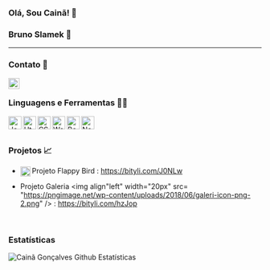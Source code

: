### Olá, Sou Cainã! 👋

### Bruno Slamek 👋

---

### Contato 📲

[<img align="left"  width="22px" src="https://cdn.jsdelivr.net/npm/simple-icons@3.4.0/icons/linkedin.svg" />](https://www.linkedin.com/in/cainã-gonçalves-42128614b/)


<br />

### Linguagens e Ferramentas 🔨🔧

<img align="left" alt="Javascript" width="26px" src="https://img2.gratispng.com/20181125/gos/kisspng-react-javascript-redux-vue-js-angular-javascript-jquery-5bfa71f29a9d93.7758622015431398266333.jpg"/>

<img align="left" alt="Html" width="26px" src="https://banner2.cleanpng.com/20180425/rwe/kisspng-web-development-html-responsive-web-design-logo-ja-html-5ae04a94d3ebb9.2609257315246485968681.jpg" />

<img align="left" alt="CSS" width="26px" src="https://pluralsight.imgix.net/paths/path-icons/css-c9b214f0d7.png" />

<img align="left" alt="Webpack" width="26px" src="https://p1.hiclipart.com/preview/659/427/821/react-logo-webpack-babel-front-and-back-ends-turquoise-electric-blue-symbol-square-png-clipart.jpg" />

<img align="left" alt="Bootstrap" width="26px" src="https://www.pinclipart.com/picdir/middle/35-353932_bootstrap-bootstrap-4-logo-png-clipart.png" />

<img align="left" alt="NodeJS" width="26px" src="https://www.pngfind.com/pngs/m/683-6833893_node-js-logo-png-transparent-png.png" />


<br />
<br />

### Projetos 📈

  - Projeto Flappy Bird <img align="left" width="20px" src="https://icon2.cleanpng.com/20180403/dkw/kisspng-flappy-bird-app-store-sprite-scratch-5ac321829754e9.0109309915227375386199.jpg" /> : https://bityli.com/J0NLw
  
  - Projeto Galeria <img align"left" width="20px" src= "https://pngimage.net/wp-content/uploads/2018/06/galeri-icon-png-2.png" /> : https://bityli.com/hzJop



<br />

### Estatísticas

<img align="left" alt="Cainã Gonçalves Github Estatísticas" src="https://github-readme-stats.vercel.app/api?username=cainamagoncalves&show_icons=true&hide_border=true" />

<br />
<br />
